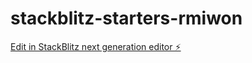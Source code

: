 # stackblitz-starters-rmiwon

[Edit in StackBlitz next generation editor ⚡️](https://stackblitz.com/~/github.com/Ballies-Eddy/stackblitz-starters-rmiwon)